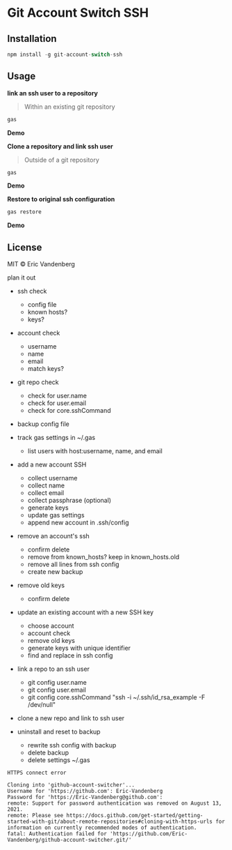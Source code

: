 # Git Account Switch SSH

## Installation
```javascript
npm install -g git-account-switch-ssh
```

## Usage

**link an ssh user to a repository**
> Within an existing git repository

```javascript
gas
```

**Demo**


**Clone a repository and link ssh user**
>Outside of a git repository
```javascript
gas
```

**Demo**


**Restore to original ssh configuration**
```javascript
gas restore
```

**Demo**


## License
MIT © Eric Vandenberg





plan it out

- ssh check
  - config file
  - known hosts?
  - keys?

- account check
  - username
  - name
  - email
  - match keys?

- git repo check
  - check for user.name
  - check for user.email
  - check for core.sshCommand

- backup config file

- track gas settings in ~/.gas
  - list users with host:username, name, and email

- add a new account SSH
  - collect username
  - collect name
  - collect email
  - collect passphrase (optional)
  - generate keys
  - update gas settings
  - append new account in .ssh/config

- remove an account's ssh
  - confirm delete
  - remove from known_hosts? keep in known_hosts.old
  - remove all lines from ssh config
  - create new backup

- remove old keys
  - confirm delete

- update an existing account with a new SSH key
  - choose account
  - account check
  - remove old keys
  - generate keys with unique identifier
  - find and replace in ssh config

- link a repo to an ssh user
  - git config user.name
  - git config user.email
  - git config core.sshCommand "ssh -i ~/.ssh/id_rsa_example -F /dev/null"

- clone a new repo and link to ssh user

- uninstall and reset to backup
  - rewrite ssh config with backup
  - delete backup
  - delete settings ~/.gas




```
HTTPS connect error

Cloning into 'github-account-switcher'...
Username for 'https://github.com': Eric-Vandenberg
Password for 'https://Eric-Vandenberg@github.com':
remote: Support for password authentication was removed on August 13, 2021.
remote: Please see https://docs.github.com/get-started/getting-started-with-git/about-remote-repositories#cloning-with-https-urls for information on currently recommended modes of authentication.
fatal: Authentication failed for 'https://github.com/Eric-Vandenberg/github-account-switcher.git/'
```
